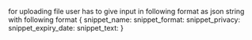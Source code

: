 for uploading file
  user has to give input in following format as json string with following format
  {
    snippet_name:
    snippet_format:
    snippet_privacy:
    snippet_expiry_date:
    snippet_text:
  }
